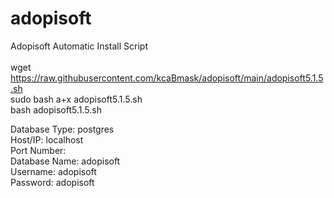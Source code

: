 # adopisoft
Adopisoft Automatic Install Script<br><br>
wget https://raw.githubusercontent.com/kcaBmask/adopisoft/main/adopisoft5.1.5.sh<br>
sudo bash a+x adopisoft5.1.5.sh<br>
bash adopisoft5.1.5.sh


Database Type: postgres<br>
Host/IP: localhost<br>
Port Number:<br>
Database Name: adopisoft<br>
Username: adopisoft<br>
Password: adopisoft<br>
